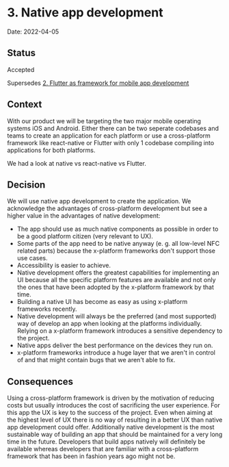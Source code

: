 # 3. Native app development

Date: 2022-04-05

## Status

Accepted

Supersedes [2. Flutter as framework for mobile app development](0002-flutter-as-framework-for-mobile-app-development.md)

## Context

With our product we will be targeting the two major mobile operating systems iOS and Android. Either there can be two seperate codebases and teams to create an application for each platform or use a cross-platform framework like react-native or Flutter with only 1 codebase compiling into applications for both platforms.

We had a look at native vs react-native vs Flutter.

## Decision

We will use native app development to create the application. We acknowledge the advantages of cross-platform development but see a higher value in the advantages of native development:

- The app should use as much native components as possible in order to be a good platform citizen (very relevant to UX).
- Some parts of the app need to be native anyway (e. g. all low-level NFC related parts) because the x-platform frameworks don't support those use cases.
- Accessibility is easier to achieve.
- Native development offers the greatest capabilities for implementing an UI because all the specific platform features are available and not only the ones that have been adopted by the x-platform framework by that time.
- Building a native UI has become as easy as using x-platform frameworks recently.
- Native development will always be the preferred (and most supported) way of develop an app when looking at the platforms individually. Relying on a x-platform framework introduces a sensitive dependency to the project.
- Native apps deliver the best performance on the devices they run on.
- x-platform frameworks introduce a huge layer that we aren't in control of and that might contain bugs that we aren't able to fix.

## Consequences

Using a cross-platform framework is driven by the motivation of reducing costs but usually introduces the cost of sacrificing the user experience.
For this app the UX is key to the success of the project. Even when aiming at the highest level of UX there is no way of resulting in a better UX than native app development could offer.
Additionally native development is the most sustainable way of building an app that should be maintained for a very long time in the future. Developers that build apps natively will definitely be available whereas developers that are familiar with a cross-platform framework that has been in fashion years ago might not be.
